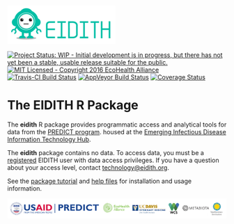 
<!-- README.md is generated from README.Rmd. Please edit that file -->
![](inst/images/README-eidith-logo-2014.png)

[![Project Status: WIP - Initial development is in progress, but there has not yet been a stable, usable release suitable for the public.](http://www.repostatus.org/badges/latest/wip.svg)](http://www.repostatus.org/#wip) [![MIT Licensed - Copyright 2016 EcoHealth Alliance](https://img.shields.io/badge/license-MIT-blue.svg)](https://badges.mit-license.org/) [![Travis-CI Build Status](https://travis-ci.org/ecohealthalliance/eidith.svg?branch=master)](https://travis-ci.org/ecohealthalliance/eidith) [![AppVeyor Build Status](https://ci.appveyor.com/api/projects/status/github/ecohealthalliance/eidith?branch=master&svg=true)](https://ci.appveyor.com/project/ecohealthalliance/eidith) [![Coverage Status](https://img.shields.io/codecov/c/github/ecohealthalliance/eidith/master.svg)](https://codecov.io/github/ecohealthalliance/eidith?branch=master)

The EIDITH R Package
====================

The **eidith** R package provides programmatic access and analytical tools for data from the [PREDICT program](http://www.vetmed.ucdavis.edu/ohi/predict/). housed at the [Emerging Infectious Disease Information Technology Hub](https://www.eidith.org/).

The **eidith** package contains no data. To access data, you must be a [registered](https://www.eidith.org/register.aspx) EIDITH user with data access privileges. If you have a question about your access level, contact <technology@eidith.org>.

See the [package tutorial](https://ecohealthalliance.github.io/eidith/articles/eidith.html) and [help files](https://ecohealthalliance.github.io/eidith/reference/index.html) for installation and usage information.

![](inst/images/README-predictfooter.png)
